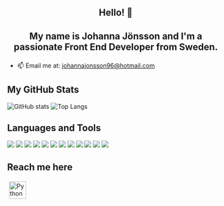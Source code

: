 ## <p align="center"> Hello! 👋 </p>
## <p align="center"> My name is Johanna Jönsson and I'm a passionate Front End Developer from Sweden. </p>

<!--
**isola96/isola96** is a ✨ _special_ ✨ repository because its `README.md` (this file) appears on your GitHub profile.

Here are some ideas to get you started:

- 🔭 I’m currently working on ...
- 🌱 I’m currently learning ...
- 👯 I’m looking to collaborate on ...
- 🤔 I’m looking for help with ...
- 💬 Ask me about ...
- 📫 How to reach me: ...
- 😄 Pronouns: ...
- ⚡ Fun fact: ...
-->
- 📫 Email me at: johannajonsson96@hotmail.com

## My GitHub Stats 

![GitHub stats](https://github-readme-stats.vercel.app/api?username=isola96&show_icons=true&theme=omni)
![Top Langs](https://github-readme-stats.vercel.app/api/top-langs/?username=isola96&theme=omni)

## Languages and Tools
<img src="https://img.shields.io/badge/HTML5-E34F26?style=for-the-badge&logo=html5&logoColor=white" /> <img src="https://img.shields.io/badge/CSS3-1572B6?style=for-the-badge&logo=css3&logoColor=white" /> <img src="https://img.shields.io/badge/Bootstrap-563D7C?style=for-the-badge&logo=bootstrap&logoColor=white" /> <img src="https://img.shields.io/badge/JavaScript-323330?style=for-the-badge&logo=javascript&logoColor=F7DF1E" /> <img src="https://img.shields.io/badge/MySQL-005C84?style=for-the-badge&logo=mysql&logoColor=white" /> <img src="https://img.shields.io/badge/Express.js-000000?style=for-the-badge&logo=express&logoColor=white"/> <img src="https://img.shields.io/badge/Node.js-339933?style=for-the-badge&logo=nodedotjs&logoColor=white"/> <img src="https://img.shields.io/badge/Postman-FF6C37?style=for-the-badge&logo=Postman&logoColor=white"/> <img src="https://img.shields.io/badge/Adobe%20Illustrator-FF9A00?style=for-the-badge&logo=adobe%20illustrator&logoColor=white" /> <img src="https://img.shields.io/badge/Adobe%20Photoshop-31A8FF?style=for-the-badge&logo=Adobe%20Photoshop&logoColor=black" /> <img src="https://img.shields.io/badge/Adobe%20XD-470137?style=for-the-badge&logo=Adobe%20XD&logoColor=#FF61F6}" /> <img src="https://img.shields.io/badge/Figma-F24E1E?style=for-the-badge&logo=figma&logoColor=white}" />


## Reach me here
<a href="https://www.linkedin.com/in/johanna-j%C3%B6nsson-b69327134/" target="_blank" rel="noopener noreferrer"> <img src="https://upload.wikimedia.org/wikipedia/commons/e/e9/Linkedin_icon.svg" alt="Python" height="40" style="vertical-align:top; margin:4px"></a>


